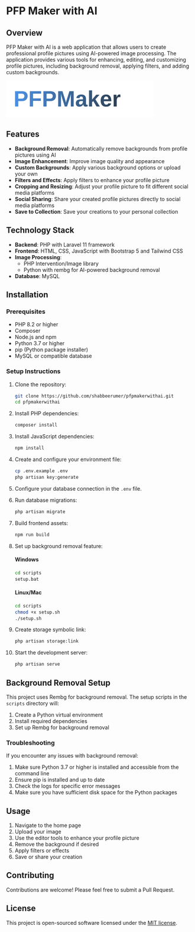 # PFP Maker with AI

## Overview

PFP Maker with AI is a web application that allows users to create professional profile pictures using AI-powered image processing. The application provides various tools for enhancing, editing, and customizing profile pictures, including background removal, applying filters, and adding custom backgrounds.

![PFPMaker Screenshot](public/images/logo.svg)

## Features

- **Background Removal**: Automatically remove backgrounds from profile pictures using AI
- **Image Enhancement**: Improve image quality and appearance
- **Custom Backgrounds**: Apply various background options or upload your own
- **Filters and Effects**: Apply filters to enhance your profile picture
- **Cropping and Resizing**: Adjust your profile picture to fit different social media platforms
- **Social Sharing**: Share your created profile pictures directly to social media platforms
- **Save to Collection**: Save your creations to your personal collection

## Technology Stack

- **Backend**: PHP with Laravel 11 framework
- **Frontend**: HTML, CSS, JavaScript with Bootstrap 5 and Tailwind CSS
- **Image Processing**: 
  - PHP Intervention/Image library
  - Python with rembg for AI-powered background removal
- **Database**: MySQL

## Installation

### Prerequisites
- PHP 8.2 or higher
- Composer
- Node.js and npm
- Python 3.7 or higher
- pip (Python package installer)
- MySQL or compatible database

### Setup Instructions

1. Clone the repository:
   ```bash
   git clone https://github.com/shabbeerumer/pfpmakerwithai.git
   cd pfpmakerwithai
   ```

2. Install PHP dependencies:
   ```bash
   composer install
   ```

3. Install JavaScript dependencies:
   ```bash
   npm install
   ```

4. Create and configure your environment file:
   ```bash
   cp .env.example .env
   php artisan key:generate
   ```

5. Configure your database connection in the `.env` file.

6. Run database migrations:
   ```bash
   php artisan migrate
   ```

7. Build frontend assets:
   ```bash
   npm run build
   ```

8. Set up background removal feature:

   #### Windows
   ```bash
   cd scripts
   setup.bat
   ```

   #### Linux/Mac
   ```bash
   cd scripts
   chmod +x setup.sh
   ./setup.sh
   ```

9. Create storage symbolic link:
   ```bash
   php artisan storage:link
   ```

10. Start the development server:
    ```bash
    php artisan serve
    ```

## Background Removal Setup

This project uses Rembg for background removal. The setup scripts in the `scripts` directory will:
1. Create a Python virtual environment
2. Install required dependencies
3. Set up Rembg for background removal

### Troubleshooting
If you encounter any issues with background removal:
1. Make sure Python 3.7 or higher is installed and accessible from the command line
2. Ensure pip is installed and up to date
3. Check the logs for specific error messages
4. Make sure you have sufficient disk space for the Python packages

## Usage

1. Navigate to the home page
2. Upload your image
3. Use the editor tools to enhance your profile picture
4. Remove the background if desired
5. Apply filters or effects
6. Save or share your creation

## Contributing

Contributions are welcome! Please feel free to submit a Pull Request.

## License

This project is open-sourced software licensed under the [MIT license](https://opensource.org/licenses/MIT).
